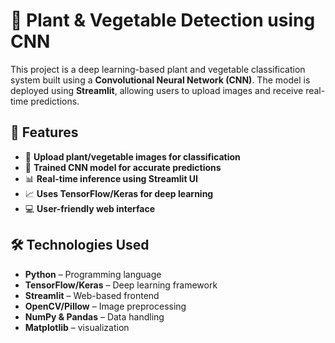 # 🌱 Plant & Vegetable Detection using CNN  

This project is a deep learning-based plant and vegetable classification system built using a **Convolutional Neural Network (CNN)**. The model is deployed using **Streamlit**, allowing users to upload images and receive real-time predictions.

## 🚀 Features
- 📸 **Upload plant/vegetable images for classification**
- 🧠 **Trained CNN model for accurate predictions**
- 📊 **Real-time inference using Streamlit UI**
- 📈 **Uses TensorFlow/Keras for deep learning**
- 💻 **User-friendly web interface**

## 🛠️ Technologies Used
- **Python** – Programming language  
- **TensorFlow/Keras** – Deep learning framework  
- **Streamlit** – Web-based frontend  
- **OpenCV/Pillow** – Image preprocessing  
- **NumPy & Pandas** – Data handling  
- **Matplotlib** – visualization  

